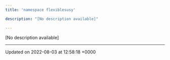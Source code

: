 ```yaml
---
title: 'namespace flexiblesusy'

description: "[No description available]"

---
```







[No description available]






-------------------------------

Updated on 2022-08-03 at 12:58:18 +0000
